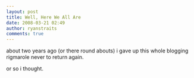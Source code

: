 ```yaml
---
layout: post
title: Well, Here We All Are
date: 2008-03-21 02:49
author: ryanstraits
comments: true
---
```

<p>about two years ago (or there round abouts) i gave up this whole blogging rigmarole never to return again.</p>
<p>or so i thought.</p>

